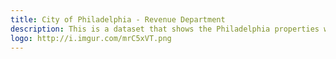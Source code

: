 ```yaml
---
title: City of Philadelphia - Revenue Department
description: This is a dataset that shows the Philadelphia properties with tax delinquencies, including those that are in payment agreements.
logo: http://i.imgur.com/mrC5xVT.png
---
```

